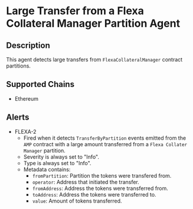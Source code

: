 # Large Transfer from a Flexa Collateral Manager Partition Agent

## Description

This agent detects large transfers from `FlexaCollateralManager` contract partitions.

## Supported Chains

- Ethereum

## Alerts

- FLEXA-2 
    * Fired when it detects `TransferByPartition` events emitted from the `AMP` contract with a large amount transferred from a `Flexa Collater Manager` partition.
    * Severity is always set to "Info".
    * Type is always set to "Info".
    * Metadata contains: 
        * `fromPartition`: Partition the tokens were transfered from.
        * `operator`: Address that initiated the transfer.
        * `fromAddress`: Address the tokens were transferred from.
        * `toAddress`: Address the tokens were transferred to.
        * `value`: Amount of tokens transferred. 
